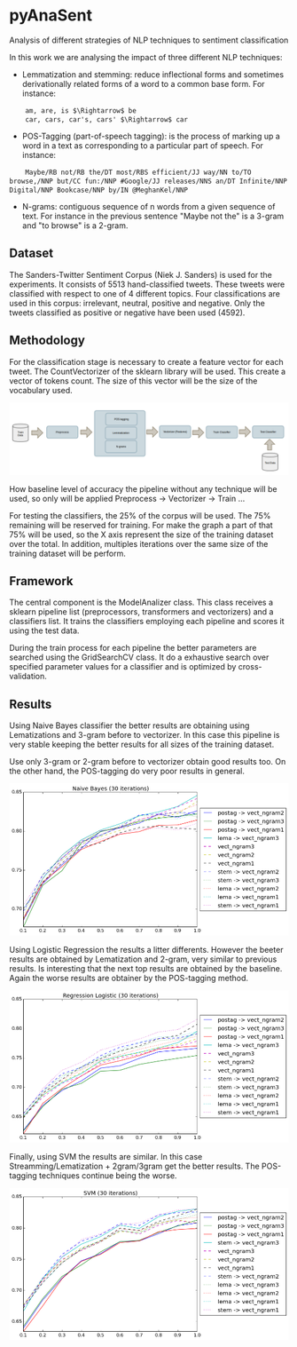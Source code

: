 # pyAnaSent
Analysis of different strategies of NLP techniques to sentiment classification

In this work we are analysing the impact of three different NLP techniques:
 
- Lemmatization and stemming: reduce inflectional forms and sometimes derivationally related forms of a word to a common base form. For instance:

```
    am, are, is $\Rightarrow$ be
    car, cars, car's, cars' $\Rightarrow$ car 
```
 
- POS-Tagging (part-of-speech tagging): is the process of marking up a word in a text as corresponding to a particular part of speech. For instance:

```
    Maybe/RB not/RB the/DT most/RBS efficient/JJ way/NN to/TO browse,/NNP but/CC fun:/NNP #Google/JJ releases/NNS an/DT Infinite/NNP Digital/NNP Bookcase/NNP by/IN @MeghanKel/NNP
```

- N-grams: contiguous sequence of n words from a given sequence of text. For instance in the previous sentence "Maybe not the" is a 3-gram and "to browse" is a 2-gram.


## Dataset

The Sanders-Twitter Sentiment Corpus (Niek J. Sanders) is used for the experiments. It consists of 5513 hand-classified tweets. These tweets were classified with respect to one of 4 different topics. 
Four classifications are used in this corpus: irrelevant, neutral, positive and negative. Only the tweets classified as positive or negative have been used (4592).

## Methodology

For the classification stage is necessary to create a feature vector for each tweet. The CountVectorizer of the sklearn library will be used. This create a vector of tokens count. The size of this vector will be the size of the vocabulary used.

![method](metho.png)

How baseline level of accuracy the pipeline without any technique will be used, so only will be applied Preprocess -> Vectorizer -> Train ...

For testing the classifiers, the 25% of the corpus will be used. The 75% remaining will be reserved for training. For make the graph a part of that 75% will be used, so the X axis represent the size of the training dataset over the total. 
In addition, multiples iterations over the same size of the training dataset will be perform.

## Framework

The central component is the ModelAnalizer class. This class receives a sklearn pipeline list (preprocessors, transformers and vectorizers) and a classifiers list. It trains the classifiers employing each pipeline and scores it using the test data.

During the train process for each pipeline the better parameters are searched using the GridSearchCV class. It do a exhaustive search over specified parameter values for a classifier and is optimized by cross-validation.

## Results

Using Naive Bayes classifier the better results are obtaining using Lematizations and 3-gram before to vectorizer. In this case this pipeline is very stable keeping the better results for all sizes of the training dataset.

Use only 3-gram or 2-gram before to vectorizer obtain good results too. On the other hand, the POS-tagging do very poor results in general.

![method](graphNaiveBayes.png)

Using Logistic Regression the results a litter differents. However the beeter results are obtained by Lematization and 2-gram, very similar to previous results. Is interesting that the next top results 
are obtained by the baseline. Again the worse results are obtainer by the POS-tagging method.

![method](graphRegressionLogistic.png)

Finally, using SVM the results are similar. In this case Streamming/Lematization + 2gram/3gram get the better results. The POS-tagging techniques continue being the worse.

![method](graphSVM.png)
